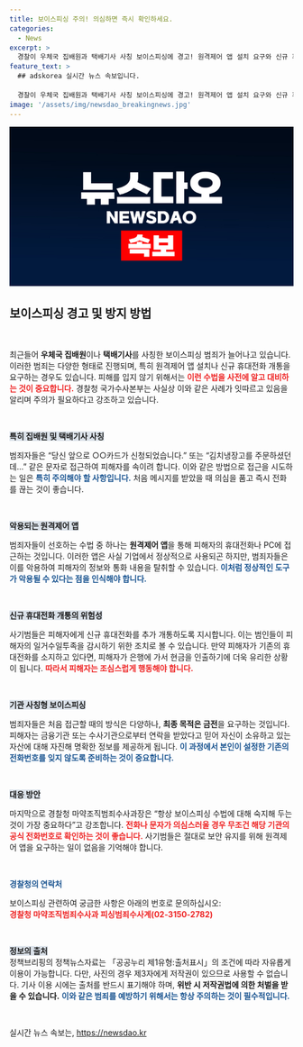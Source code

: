 ```yaml
---
title: 보이스피싱 주의! 의심하면 즉시 확인하세요.
categories:
  - News
excerpt: >
  경찰이 우체국 집배원과 택배기사 사칭 보이스피싱에 경고! 원격제어 앱 설치 요구와 신규 휴대전화 개통으로 더욱 치밀해진 사기 수법을 알아보세요. 재산 보호를 위한 중요한 정보가 담겨 있습니다!
feature_text: >
  ## adskorea 실시간 뉴스 속보입니다.

  경찰이 우체국 집배원과 택배기사 사칭 보이스피싱에 경고! 원격제어 앱 설치 요구와 신규 휴대전화 개통으로 더욱 치밀해진 사기 수법을 알아보세요. 재산 보호를 위한 중요한 정보가 담겨 있습니다!
image: '/assets/img/newsdao_breakingnews.jpg'
---
```


<p><img src="/assets/img/newsdao_breakingnews.jpg" alt="adskorea 속보" /></p>

<h2 data-ke-size="size26">보이스피싱 경고 및 방지 방법</h2>

<p data-ke-size="size16">&nbsp;</p>

<p>최근들어 <b>우체국 집배원</b>이나 <b>택배기사</b>를 사칭한 보이스피싱 범죄가 늘어나고 있습니다. 이러한 범죄는 다양한 형태로 진행되며, 특히 원격제어 앱 설치나 신규 휴대전화 개통을 요구하는 경우도 있습니다. 피해를 입지 않기 위해서는 <b><span style="color: #ee2323;">이런 수법을 사전에 알고 대비하는 것이 중요합니다.</span></b> 경찰청 국가수사본부는 사실상 이와 같은 사례가 잇따르고 있음을 알리며 주의가 필요하다고 강조하고 있습니다.  </p>

<p data-ke-size="size16">&nbsp;</p>

<p><b><span style="background-color: #21538527;">특히 집배원 및 택배기사 사칭</span></b>  </p>

<p>범죄자들은 “당신 앞으로 ○○카드가 신청되었습니다.” 또는 “김치냉장고를 주문하셨던데...” 같은 문자로 접근하여 피해자를 속이려 합니다. 이와 같은 방법으로 접근을 시도하는 일은 <b><span style="color: #1a5490;">특히 주의해야 할 사항입니다.</span></b> 처음 메시지를 받았을 때 의심을 품고 즉시 전화를 끊는 것이 좋습니다.</p>

<p data-ke-size="size16">&nbsp;</p>

<p><b><span style="background-color: #21538527;">악용되는 원격제어 앱</span></b></p>

<p>범죄자들이 선호하는 수법 중 하나는 <b>원격제어 앱</b>을 통해 피해자의 휴대전화나 PC에 접근하는 것입니다. 이러한 앱은 사실 기업에서 정상적으로 사용되곤 하지만, 범죄자들은 이를 악용하여 피해자의 정보와 통화 내용을 탈취할 수 있습니다. <b><span style="color: #1a5490;">이처럼 정상적인 도구가 악용될 수 있다는 점을 인식해야 합니다.</span></b></p>

<p data-ke-size="size16">&nbsp;</p>

<p><b><span style="background-color: #21538527;">신규 휴대전화 개통의 위험성</span></b></p>

<p>사기범들은 피해자에게 신규 휴대전화를 추가 개통하도록 지시합니다. 이는 범인들이 피해자의 일거수일투족을 감시하기 위한 조치로 볼 수 있습니다. 만약 피해자가 기존의 휴대전화를 소지하고 있다면,  피해자가 은행에 가서 현금을 인출하기에 더욱 유리한 상황이 됩니다. <b><span style="color: #ee2323;">따라서 피해자는 조심스럽게 행동해야 합니다.</span></b></p>

<p data-ke-size="size16">&nbsp;</p>

<p><b><span style="background-color: #21538527;">기관 사칭형 보이스피싱</span></b></p>

<p>범죄자들은 처음 접근할 때의 방식은 다양하나, <b>최종 목적은 금전</b>을 요구하는 것입니다. 피해자는 금융기관 또는 수사기관으로부터 연락을 받았다고 믿어 자신이 소유하고 있는 자산에 대해 자진해 명확한 정보를 제공하게 됩니다. <b><span style="color: #1a5490;">이 과정에서 본인이 설정한 기존의 전화번호를 잊지 않도록 준비하는 것이 중요합니다.</span></b></p>

<p data-ke-size="size16">&nbsp;</p>

<p><b><span style="background-color: #21538527;">대응 방안</span></b></p>

<p>마지막으로 경찰청 마약조직범죄수사과장은 “항상 보이스피싱 수법에 대해 숙지해 두는 것이 가장 중요하다”고 강조합니다. <b><span style="color: #ee2323;">전화나 문자가 의심스러울 경우 무조건 해당 기관의 공식 전화번호로 확인하는 것이 좋습니다.</span></b> 사기범들은 절대로 보안 유지를 위해 원격제어 앱을 요구하는 일이 없음을 기억해야 합니다.</p>

<p data-ke-size="size16">&nbsp;</p>

<p><b><span style="color: #1a5490;">경찰청의 연락처</span></b></p>

<p>보이스피싱 관련하여 궁금한 사항은 아래의 번호로 문의하십시오:<br />
<b><span style="color: #ee2323;">경찰청 마약조직범죄수사과 피싱범죄수사계(02-3150-2782)</span></b></p>

<p data-ke-size="size16">&nbsp;</p>

<p><b><span style="background-color: #21538527;">정보의 출처</span></b><br />
정책브리핑의 정책뉴스자료는 「공공누리 제1유형:출처표시」의 조건에 따라 자유롭게 이용이 가능합니다. 다만, 사진의 경우 제3자에게 저작권이 있으므로 사용할 수 없습니다. 기사 이용 시에는 출처를 반드시 표기해야 하며, <b>위반 시 저작권법에 의한 처벌을 받을 수 있습니다.</b> <b><span style="color: #1a5490;">이와 같은 범죄를 예방하기 위해서는 항상 주의하는 것이 필수적입니다.</span></b> <p data-ke-size="size16">&nbsp;</p></p>
실시간 뉴스 속보는, <a href="https://newsdao.kr" rel="dofollow">https://newsdao.kr</a>


